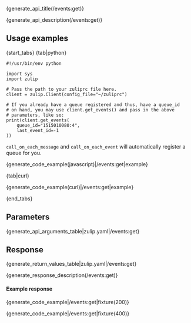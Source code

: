 {generate_api_title(/events:get)}

{generate_api_description(/events:get)}

## Usage examples

{start_tabs}
{tab|python}

```
#!/usr/bin/env python

import sys
import zulip

# Pass the path to your zuliprc file here.
client = zulip.Client(config_file="~/zuliprc")

# If you already have a queue registered and thus, have a queue_id
# on hand, you may use client.get_events() and pass in the above
# parameters, like so:
print(client.get_events(
    queue_id="1515010080:4",
    last_event_id=-1
))
```

`call_on_each_message` and `call_on_each_event` will automatically register
a queue for you.

{generate_code_example(javascript)|/events:get|example}

{tab|curl}

{generate_code_example(curl)|/events:get|example}

{end_tabs}

## Parameters

{generate_api_arguments_table|zulip.yaml|/events:get}

## Response

{generate_return_values_table|zulip.yaml|/events:get}

{generate_response_description(/events:get)}

#### Example response

{generate_code_example|/events:get|fixture(200)}

{generate_code_example|/events:get|fixture(400)}
